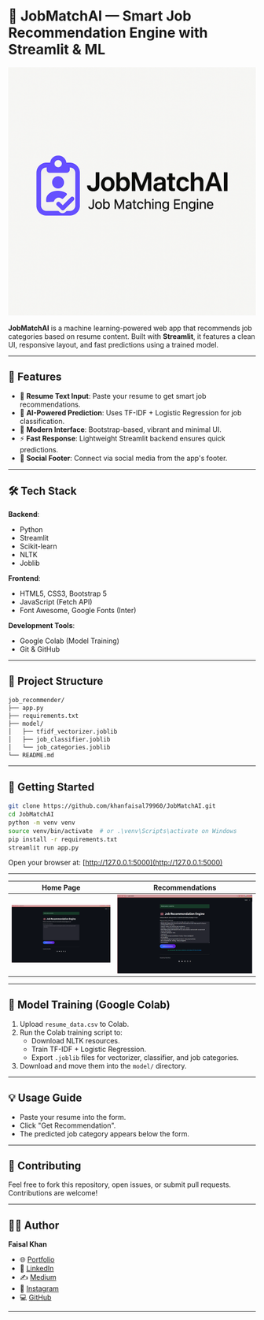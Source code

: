 
# 🤖 JobMatchAI — Smart Job Recommendation Engine with Streamlit & ML

![Banner](./assets/cover_image.png)

**JobMatchAI** is a machine learning-powered web app that recommends job categories based on resume content. Built with **Streamlit**, it features a clean UI, responsive layout, and fast predictions using a trained model.

---

## 🌟 Features

- 📝 **Resume Text Input**: Paste your resume to get smart job recommendations.
- 🤖 **AI-Powered Prediction**: Uses TF-IDF + Logistic Regression for job classification.
- 🎨 **Modern Interface**: Bootstrap-based, vibrant and minimal UI.
- ⚡ **Fast Response**: Lightweight Streamlit backend ensures quick predictions.
- 🔗 **Social Footer**: Connect via social media from the app's footer.

---

## 🛠️ Tech Stack

**Backend**:
- Python
- Streamlit
- Scikit-learn
- NLTK
- Joblib

**Frontend**:
- HTML5, CSS3, Bootstrap 5
- JavaScript (Fetch API)
- Font Awesome, Google Fonts (Inter)

**Development Tools**:
- Google Colab (Model Training)
- Git & GitHub

---

## 📁 Project Structure

```
job_recommender/
├── app.py
├── requirements.txt
├── model/
│   ├── tfidf_vectorizer.joblib
│   ├── job_classifier.joblib
│   └── job_categories.joblib
└── README.md
```

---

## 🚀 Getting Started

```bash
git clone https://github.com/khanfaisal79960/JobMatchAI.git
cd JobMatchAI
python -m venv venv
source venv/bin/activate  # or .\venv\Scripts\activate on Windows
pip install -r requirements.txt
streamlit run app.py
```

Open your browser at: [http://127.0.0.1:5000](http://127.0.0.1:5000)

---

| Home Page | Recommendations |
|-----------|-----------------|
| ![Home](assets/screenshot_2.png) | ![Recommendations](assets/screenshot_1.png) |

---

## 🧠 Model Training (Google Colab)

1. Upload `resume_data.csv` to Colab.
2. Run the Colab training script to:
   - Download NLTK resources.
   - Train TF-IDF + Logistic Regression.
   - Export `.joblib` files for vectorizer, classifier, and job categories.
3. Download and move them into the `model/` directory.

---

## 💡 Usage Guide

- Paste your resume into the form.
- Click "Get Recommendation".
- The predicted job category appears below the form.

---

## 🤝 Contributing

Feel free to fork this repository, open issues, or submit pull requests. Contributions are welcome!

---

## 🙋‍♂️ Author

**Faisal Khan**  
- 🌐 [Portfolio](https://khanfaisal.netlify.app)  
- 💼 [LinkedIn](https://www.linkedin.com/in/khanfaisal79960)  
- ✍️ [Medium](https://medium.com/@khanfaisal79960)  
- 📸 [Instagram](https://instagram.com/mr._perfect_1004)  
- 💻 [GitHub](https://github.com/khanfaisal79960)  

---